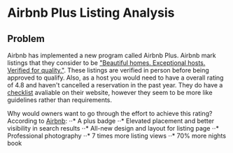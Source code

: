 # Airbnb Plus Listing Analysis

## Problem
Airbnb has implemented a new program called Airbnb Plus. Airbnb mark listings that they consider to be ["Beautiful homes. Exceptional hosts. Verified for quality."](airbnb.com/plus). These listings are verified in person before being approved to qualify. Also, as a host you would need to have a overall rating of 4.8 and haven't cancelled a reservation in the past year. They do have a [checklist](https://www.airbnb.com/b/plushomechecklist) avaliable on their website, however they seem to be more like guidelines rather than requirements.   

Why would owners want to go through the effort to achieve this rating? According to [Airbnb](airbnb.com/plus/host):
⋅⋅* A plus badge 
⋅⋅* Elevated placement and better visibility in search results
⋅⋅* All-new design and layout for listing page
⋅⋅* Professional photography 
⋅⋅* 7 times more listing views 
⋅⋅* 70% more nights book 


